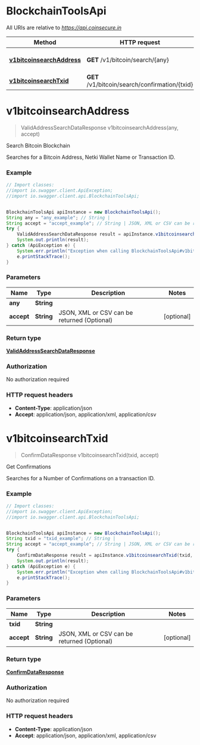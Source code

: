 # BlockchainToolsApi

All URIs are relative to *https://api.coinsecure.in*

Method | HTTP request | Description
------------- | ------------- | -------------
[**v1bitcoinsearchAddress**](BlockchainToolsApi.md#v1bitcoinsearchAddress) | **GET** /v1/bitcoin/search/{any} | Search Bitcoin Blockchain
[**v1bitcoinsearchTxid**](BlockchainToolsApi.md#v1bitcoinsearchTxid) | **GET** /v1/bitcoin/search/confirmation/{txid} | Get Confirmations


<a name="v1bitcoinsearchAddress"></a>
# **v1bitcoinsearchAddress**
> ValidAddressSearchDataResponse v1bitcoinsearchAddress(any, accept)

Search Bitcoin Blockchain

Searches for a Bitcoin Address, Netki Wallet Name or Transaction ID.

### Example
```java
// Import classes:
//import io.swagger.client.ApiException;
//import io.swagger.client.api.BlockchainToolsApi;


BlockchainToolsApi apiInstance = new BlockchainToolsApi();
String any = "any_example"; // String | 
String accept = "accept_example"; // String | JSON, XML or CSV can be returned (Optional)
try {
    ValidAddressSearchDataResponse result = apiInstance.v1bitcoinsearchAddress(any, accept);
    System.out.println(result);
} catch (ApiException e) {
    System.err.println("Exception when calling BlockchainToolsApi#v1bitcoinsearchAddress");
    e.printStackTrace();
}
```

### Parameters

Name | Type | Description  | Notes
------------- | ------------- | ------------- | -------------
 **any** | **String**|  |
 **accept** | **String**| JSON, XML or CSV can be returned (Optional) | [optional]

### Return type

[**ValidAddressSearchDataResponse**](ValidAddressSearchDataResponse.md)

### Authorization

No authorization required

### HTTP request headers

 - **Content-Type**: application/json
 - **Accept**: application/json, application/xml, application/csv

<a name="v1bitcoinsearchTxid"></a>
# **v1bitcoinsearchTxid**
> ConfirmDataResponse v1bitcoinsearchTxid(txid, accept)

Get Confirmations

Searches for a Number of Confirmations on a transaction ID.

### Example
```java
// Import classes:
//import io.swagger.client.ApiException;
//import io.swagger.client.api.BlockchainToolsApi;


BlockchainToolsApi apiInstance = new BlockchainToolsApi();
String txid = "txid_example"; // String | 
String accept = "accept_example"; // String | JSON, XML or CSV can be returned (Optional)
try {
    ConfirmDataResponse result = apiInstance.v1bitcoinsearchTxid(txid, accept);
    System.out.println(result);
} catch (ApiException e) {
    System.err.println("Exception when calling BlockchainToolsApi#v1bitcoinsearchTxid");
    e.printStackTrace();
}
```

### Parameters

Name | Type | Description  | Notes
------------- | ------------- | ------------- | -------------
 **txid** | **String**|  |
 **accept** | **String**| JSON, XML or CSV can be returned (Optional) | [optional]

### Return type

[**ConfirmDataResponse**](ConfirmDataResponse.md)

### Authorization

No authorization required

### HTTP request headers

 - **Content-Type**: application/json
 - **Accept**: application/json, application/xml, application/csv

